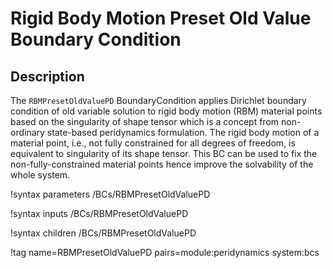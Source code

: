 # Rigid Body Motion Preset Old Value Boundary Condition

## Description

The `RBMPresetOldValuePD` BoundaryCondition applies Dirichlet boundary condition of old variable solution to rigid body motion (RBM) material points based on the singularity of shape tensor which is a concept from non-ordinary state-based peridynamics formulation. The rigid body motion of a material point, i.e., not fully constrained for all degrees of freedom, is equivalent to singularity of its shape tensor. This BC can be used to fix the non-fully-constrained material points hence improve the solvability of the whole system.

!syntax parameters /BCs/RBMPresetOldValuePD

!syntax inputs /BCs/RBMPresetOldValuePD

!syntax children /BCs/RBMPresetOldValuePD

!tag name=RBMPresetOldValuePD pairs=module:peridynamics system:bcs
